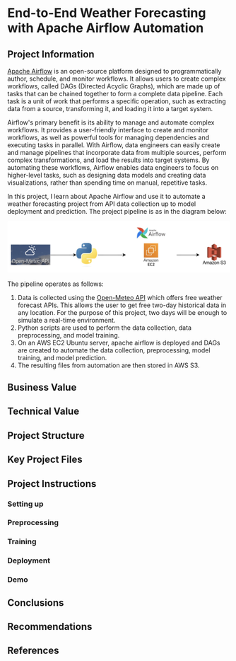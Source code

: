 # End-to-End Weather Forecasting with Apache Airflow Automation

## Project Information

[Apache Airflow](https://airflow.apache.org/) is an open-source platform designed to programmatically author, schedule, and monitor workflows. It allows users to create complex workflows, called DAGs (Directed Acyclic Graphs), which are made up of tasks that can be chained together to form a complete data pipeline. Each task is a unit of work that performs a specific operation, such as extracting data from a source, transforming it, and loading it into a target system. 

Airflow's primary benefit is its ability to manage and automate complex workflows. It provides a user-friendly interface to create and monitor workflows, as well as powerful tools for managing dependencies and executing tasks in parallel. With Airflow, data engineers can easily create and manage pipelines that incorporate data from multiple sources, perform complex transformations, and load the results into target systems. By automating these workflows, Airflow enables data engineers to focus on higher-level tasks, such as designing data models and creating data visualizations, rather than spending time on manual, repetitive tasks.

In this project, I learn about Apache Airflow and use it to automate a weather forecasting project from API data collection up to model deployment and prediction. The project pipeline is as in the diagram below:

![pipeline](images/pipeline.jpg)

The pipeline operates as follows:
1. Data is collected using the [Open-Meteo API](https://github.com/m0rp43us/openmeteopy) which offers free weather forecast APIs. This allows the user to get free two-day historical data in any location. For the purpose of this project, two days will be enough to simulate a real-time environment. 
2. Python scripts are used to perform the data collection, data preprocessing, and model training. 
3. On an AWS EC2 Ubuntu server, apache airflow is deployed and DAGs are created to automate the data collection, preprocessing, model training, and model prediction. 
4. The resulting files from automation are then stored in AWS S3. 

## Business Value

## Technical Value

## Project Structure

## Key Project Files

## Project Instructions

### Setting up

### Preprocessing

### Training
 
### Deployment

### Demo

## Conclusions

## Recommendations

## References
